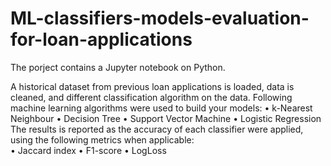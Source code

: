 # ML-classifiers-models-evaluation-for-loan-applications
The porject contains a Jupyter notebook on Python. 

A historical dataset from previous loan applications is loaded, data is cleaned, and different classification algorithm on the data. Following machine learning algorithms were used to build your models:
• k-Nearest Neighbour
• Decision Tree
• Support Vector Machine
• Logistic Regression
The results is reported as the accuracy of each classifier were applied, using the following metrics when applicable:  
• Jaccard index
• F1-score
• LogLoss
